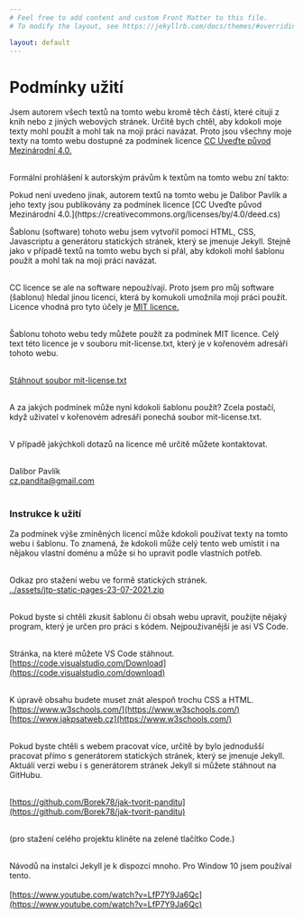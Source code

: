 ```yaml
---
# Feel free to add content and custom Front Matter to this file.
# To modify the layout, see https://jekyllrb.com/docs/themes/#overriding-theme-defaults

layout: default
---
```


# Podmínky užití

Jsem autorem všech textů na tomto webu kromě těch částí, které cituji z knih nebo z jiných webových stránek. Určitě bych chtěl, aby kdokoli moje texty mohl použít a mohl tak na moji práci navázat. Proto jsou všechny moje texty na tomto webu dostupné za podmínek licence [CC Uveďte původ Mezinárodní 4.0.](https://creativecommons.org/licenses/by/4.0/deed.cs) <br><br>

Formální prohlášení k autorským právům k textům na tomto webu zní takto:

<div class="citace" markdown="1">
Pokud není uvedeno jinak, autorem textů na tomto webu je Dalibor Pavlík a jeho texty jsou publikovány za podmínek licence [CC Uveďte původ Mezinárodní 4.0.](https://creativecommons.org/licenses/by/4.0/deed.cs) 
</div>

Šablonu (software) tohoto webu jsem vytvořil pomocí HTML, CSS, Javascriptu a generátoru statických stránek, který se jmenuje Jekyll. Stejně jako v případě textů na tomto webu bych si přál, aby kdokoli mohl šablonu použít a mohl tak na moji práci navázat.<br><br>

CC licence se ale na software nepoužívají. Proto jsem pro můj software (šablonu) hledal jinou licenci, která by komukoli umožnila moji práci použít. Licence vhodná pro tyto účely je [MIT licence.](https://cs.wikipedia.org/wiki/Licence_MIT)<br><br>

Šablonu tohoto webu tedy můžete použít za podmínek MIT licence.
Celý text této licence je v souboru mit-license.txt, který je v kořenovém adresáři tohoto webu.<br><br>

<a href="mit-license.txt" download>Stáhnout soubor mit-license.txt</a><br><br>

A za jakých podmínek může nyní kdokoli šablonu použít? Zcela postačí, když uživatel v kořenovém adresáři ponechá soubor mit-license.txt.
<br><br>

V případě jakýchkoli dotazů na licence mě určitě můžete kontaktovat.<br><br>

Dalibor Pavlík<br>
cz.pandita@gmail.com<br><br>

### Instrukce k užití

Za podmínek výše zmíněných licencí může kdokoli používat texty na tomto webu i šablonu. To znamená, že kdokoli může celý tento web umístit i na nějakou vlastní doménu a může si ho upravit podle vlastních potřeb.<br><br>

Odkaz pro stažení webu ve formě statických stránek.<br>
<a href="../assets/jtp-static-pages-23-07-2021.zip" download>../assets/jtp-static-pages-23-07-2021.zip</a><br><br>

Pokud byste si chtěli zkusit šablonu či obsah webu upravit, použijte nějaký program, který je určen pro práci s kódem. Nejpouživanější je asi VS Code.<br><br>

Stránka, na které můžete VS Code stáhnout.<br>
[https://code.visualstudio.com/Download](https://code.visualstudio.com/download)<br><br>

K úpravě obsahu budete muset znát alespoň trochu CSS a HTML.<br>
[https://www.w3schools.com/](https://www.w3schools.com/)<br>
[https://www.jakpsatweb.cz](https://www.w3schools.com/)<br><br>

Pokud byste chtěli s webem pracovat více, určitě by bylo jednodušší pracovat přímo s generátorem statických stránek, který se jmenuje Jekyll. Aktuálí verzi webu i s generátorem stránek Jekyll si můžete stáhnout na GitHubu. <br><br>

[https://github.com/Borek78/jak-tvorit-panditu](https://github.com/Borek78/jak-tvorit-panditu)<br><br>

(pro stažení celého projektu kliněte na zelené tlačítko Code.)<br><br>

Návodů na instalci Jekyll je k dispozci mnoho. Pro Window 10 jsem používal tento.<br><br>
[https://www.youtube.com/watch?v=LfP7Y9Ja6Qc](https://www.youtube.com/watch?v=LfP7Y9Ja6Qc)
